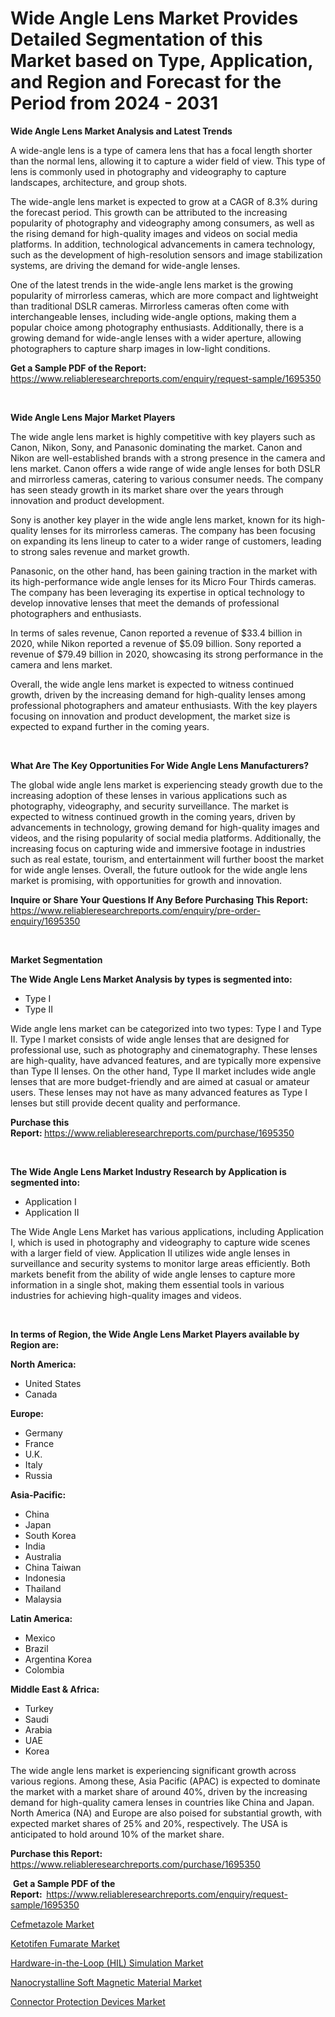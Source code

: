 <p><h1>Wide Angle Lens Market Provides Detailed Segmentation of this Market based on Type, Application, and Region and Forecast for the Period from 2024 - 2031</h1></p><p><strong>Wide Angle Lens Market Analysis and Latest Trends</strong></p>
<p><p>A wide-angle lens is a type of camera lens that has a focal length shorter than the normal lens, allowing it to capture a wider field of view. This type of lens is commonly used in photography and videography to capture landscapes, architecture, and group shots.</p><p>The wide-angle lens market is expected to grow at a CAGR of 8.3% during the forecast period. This growth can be attributed to the increasing popularity of photography and videography among consumers, as well as the rising demand for high-quality images and videos on social media platforms. In addition, technological advancements in camera technology, such as the development of high-resolution sensors and image stabilization systems, are driving the demand for wide-angle lenses.</p><p>One of the latest trends in the wide-angle lens market is the growing popularity of mirrorless cameras, which are more compact and lightweight than traditional DSLR cameras. Mirrorless cameras often come with interchangeable lenses, including wide-angle options, making them a popular choice among photography enthusiasts. Additionally, there is a growing demand for wide-angle lenses with a wider aperture, allowing photographers to capture sharp images in low-light conditions.</p></p>
<p><strong>Get a Sample PDF of the Report:&nbsp;</strong> <a href="https://www.reliableresearchreports.com/enquiry/request-sample/1695350">https://www.reliableresearchreports.com/enquiry/request-sample/1695350</a></p>
<p>&nbsp;</p>
<p><strong>Wide Angle Lens Major Market Players</strong></p>
<p><p>The wide angle lens market is highly competitive with key players such as Canon, Nikon, Sony, and Panasonic dominating the market. Canon and Nikon are well-established brands with a strong presence in the camera and lens market. Canon offers a wide range of wide angle lenses for both DSLR and mirrorless cameras, catering to various consumer needs. The company has seen steady growth in its market share over the years through innovation and product development.</p><p>Sony is another key player in the wide angle lens market, known for its high-quality lenses for its mirrorless cameras. The company has been focusing on expanding its lens lineup to cater to a wider range of customers, leading to strong sales revenue and market growth.</p><p>Panasonic, on the other hand, has been gaining traction in the market with its high-performance wide angle lenses for its Micro Four Thirds cameras. The company has been leveraging its expertise in optical technology to develop innovative lenses that meet the demands of professional photographers and enthusiasts.</p><p>In terms of sales revenue, Canon reported a revenue of $33.4 billion in 2020, while Nikon reported a revenue of $5.09 billion. Sony reported a revenue of $79.49 billion in 2020, showcasing its strong performance in the camera and lens market.</p><p>Overall, the wide angle lens market is expected to witness continued growth, driven by the increasing demand for high-quality lenses among professional photographers and amateur enthusiasts. With the key players focusing on innovation and product development, the market size is expected to expand further in the coming years.</p></p>
<p>&nbsp;</p>
<p><strong>What Are The Key Opportunities For Wide Angle Lens Manufacturers?</strong></p>
<p><p>The global wide angle lens market is experiencing steady growth due to the increasing adoption of these lenses in various applications such as photography, videography, and security surveillance. The market is expected to witness continued growth in the coming years, driven by advancements in technology, growing demand for high-quality images and videos, and the rising popularity of social media platforms. Additionally, the increasing focus on capturing wide and immersive footage in industries such as real estate, tourism, and entertainment will further boost the market for wide angle lenses. Overall, the future outlook for the wide angle lens market is promising, with opportunities for growth and innovation.</p></p>
<p><strong>Inquire or Share Your Questions If Any Before Purchasing This Report:</strong> <a href="https://www.reliableresearchreports.com/enquiry/pre-order-enquiry/1695350">https://www.reliableresearchreports.com/enquiry/pre-order-enquiry/1695350</a></p>
<p>&nbsp;</p>
<p><strong>Market Segmentation</strong></p>
<p><strong>The Wide Angle Lens Market Analysis by types is segmented into:</strong></p>
<p><ul><li>Type I</li><li>Type II</li></ul></p>
<p><p>Wide angle lens market can be categorized into two types: Type I and Type II. Type I market consists of wide angle lenses that are designed for professional use, such as photography and cinematography. These lenses are high-quality, have advanced features, and are typically more expensive than Type II lenses. On the other hand, Type II market includes wide angle lenses that are more budget-friendly and are aimed at casual or amateur users. These lenses may not have as many advanced features as Type I lenses but still provide decent quality and performance.</p></p>
<p><strong>Purchase this Report:&nbsp;</strong><a href="https://www.reliableresearchreports.com/purchase/1695350">https://www.reliableresearchreports.com/purchase/1695350</a></p>
<p>&nbsp;</p>
<p><strong>The Wide Angle Lens Market Industry Research by Application is segmented into:</strong></p>
<p><ul><li>Application I</li><li>Application II</li></ul></p>
<p><p>The Wide Angle Lens Market has various applications, including Application I, which is used in photography and videography to capture wide scenes with a larger field of view. Application II utilizes wide angle lenses in surveillance and security systems to monitor large areas efficiently. Both markets benefit from the ability of wide angle lenses to capture more information in a single shot, making them essential tools in various industries for achieving high-quality images and videos.</p></p>
<p>&nbsp;</p>
<p><strong>In terms of Region, the Wide Angle Lens Market Players available by Region are:</strong></p>
<p>
    <p> <strong> North America: </strong>
        <ul>
            <li>United States</li>
            <li>Canada</li>
        </ul>
        </p> 
    <p> <strong> Europe: </strong>
        <ul>
            <li>Germany</li>
            <li>France</li>
            <li>U.K.</li>
            <li>Italy</li>
            <li>Russia</li>
        </ul>
        </p> 
    <p> <strong> Asia-Pacific: </strong>
        <ul>
            <li>China</li>
            <li>Japan</li>
            <li>South Korea</li>
            <li>India</li>
            <li>Australia</li>
            <li>China Taiwan</li>
            <li>Indonesia</li>
            <li>Thailand</li>
            <li>Malaysia</li>
        </ul>
        </p> 
    <p> <strong> Latin America: </strong>
        <ul>
            <li>Mexico</li>
            <li>Brazil</li>
            <li>Argentina Korea</li>
            <li>Colombia</li>
        </ul>
        </p> 
    <p> <strong> Middle East & Africa: </strong>
        <ul>
            <li>Turkey</li>
            <li>Saudi</li>
            <li>Arabia</li>
            <li>UAE</li>
            <li>Korea</li>
        </ul>
    </p>
    </p>
<p><p>The wide angle lens market is experiencing significant growth across various regions. Among these, Asia Pacific (APAC) is expected to dominate the market with a market share of around 40%, driven by the increasing demand for high-quality camera lenses in countries like China and Japan. North America (NA) and Europe are also poised for substantial growth, with expected market shares of 25% and 20%, respectively. The USA is anticipated to hold around 10% of the market share.</p></p>
<p><strong>Purchase this Report: </strong><a href="https://www.reliableresearchreports.com/purchase/1695350">https://www.reliableresearchreports.com/purchase/1695350</a></p>
<p>&nbsp;<strong>Get a Sample PDF of the Report:&nbsp;&nbsp;</strong><a href="https://www.reliableresearchreports.com/enquiry/request-sample/1695350">https://www.reliableresearchreports.com/enquiry/request-sample/1695350</a></p>
<p><strong></strong></p>
<p><p><a href="https://medium.com/@itzelheller546/cefmetazole-market-insight-market-trends-growth-forecasted-from-2024-to-2031-47dbf199a716">Cefmetazole Market</a></p><p><a href="https://medium.com/@itzelheller546/ketotifen-fumarate-market-insight-market-trends-growth-forecasted-from-2024-to-2031-42ea9b315bbc">Ketotifen Fumarate Market</a></p><p><a href="https://issuu.com/reportprime-2/docs/hardware-in-the-loop-hil-simulation-market-size-20">Hardware-in-the-Loop (HIL) Simulation Market</a></p><p><a href="https://issuu.com/reportprime-2/docs/nanocrystalline-soft-magnetic-material-market-size">Nanocrystalline Soft Magnetic Material Market</a></p><p><a href="https://github.com/PeterParrish5/Market-Research-Report-List-3/blob/main/connector-protection-devices-market.md">Connector Protection Devices Market</a></p></p>